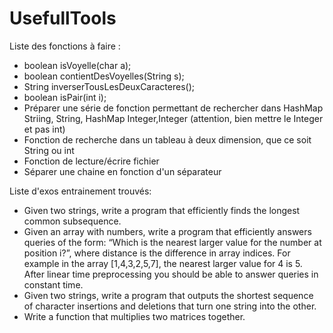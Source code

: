 # UsefullTools


Liste des fonctions à faire : 
- boolean isVoyelle(char a);
- boolean contientDesVoyelles(String s);
- String inverserTousLesDeuxCaracteres();
- boolean isPair(int i);
- Préparer une série de fonction permettant de rechercher dans HashMap Striing, String, HashMap Integer,Integer (attention, bien mettre le Integer et pas int)
- Fonction de recherche dans un tableau à deux dimension, que ce soit String ou int
- Fonction de lecture/écrire fichier
- Séparer une chaine en fonction d'un séparateur

Liste d'exos entrainement trouvés:
- Given two strings, write a program that efficiently finds the longest common subsequence.
- Given an array with numbers, write a program that efficiently answers queries of the form: “Which is the nearest larger value for the number at position i?”, where distance is the difference in array indices. For example in the array [1,4,3,2,5,7], the nearest larger value for 4 is 5. After linear time preprocessing you should be able to answer queries in constant time.
- Given two strings, write a program that outputs the shortest sequence of character insertions and deletions that turn one string into the other.
- Write a function that multiplies two matrices together.

